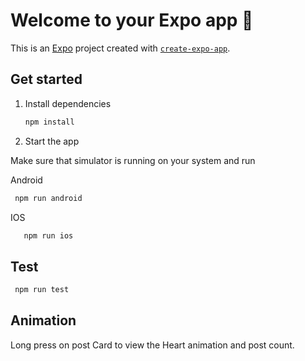 # Welcome to your Expo app 👋

This is an [Expo](https://expo.dev) project created with [`create-expo-app`](https://www.npmjs.com/package/create-expo-app).

## Get started

1. Install dependencies

   ```bash
   npm install
   ```

2. Start the app

Make sure that simulator is running on your system and run

Android

```bash
 npm run android
```

IOS

```bash
   npm run ios
```

## Test

```bash
 npm run test
```

## Animation

Long press on post Card to view the Heart animation and post count.
